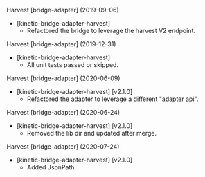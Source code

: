 Harvest [bridge-adapter] (2019-09-06)
  * \[kinetic-bridge-adapter-harvest]
    * Refactored the bridge to leverage the harvest V2 endpoint.

Harvest [bridge-adapter] (2019-12-31)
  * \[kinetic-bridge-adapter-harvest]
    * All unit tests passed or skipped.

Harvest [bridge-adapter] (2020-06-09)
  * \[kinetic-bridge-adapter-harvest] [v2.1.0]
    * Refactored the adapter to leverage a different "adapter api".

Harvest [bridge-adapter] (2020-06-24)
  * \[kinetic-bridge-adapter-harvest] [v2.1.0]
    * Removed the lib dir and updated after merge.

Harvest [bridge-adapter] (2020-07-24)
  * \[kinetic-bridge-adapter-harvest] [v2.1.0]
    * Added JsonPath.
